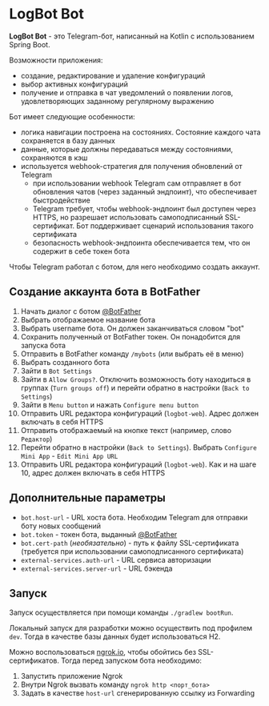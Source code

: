 # LogBot Bot

**LogBot Bot** - это Telegram-бот, написанный на Kotlin с использованием Spring Boot.

Возможности приложения:

* создание, редактирование и удаление конфигураций
* выбор активных конфигураций
* получение и отправка в чат уведомлений о появлении логов, удовлетворяющих заданному регулярному выражению

Бот имеет следующие особенности:

* логика навигации построена на состояниях. Состояние каждого чата сохраняется в базу данных
* данные, которые должны передаваться между состояниями, сохраняются в кэш
* используется webhook-стратегия для получения обновлений от Telegram
    * при использовании webhook Telegram сам отправляет в бот обновления чатов (через заданный эндпоинт), что
      обеспечивает быстродействие
    * Telegram требует, чтобы webhook-эндпоинт был доступен через HTTPS, но разрешает использовать самоподписанный
      SSL-сертификат. Бот поддерживает сценарий использования такого сертификата
    * безопасность webhook-эндпоинта обеспечивается тем, что он содержит в себе токен бота

Чтобы Telegram работал с ботом, для него необходимо создать аккаунт.

## Создание аккаунта бота в BotFather

1. Начать диалог с ботом [@BotFather](https://t.me/BotFather)
2. Выбрать отображаемое название бота
3. Выбрать username бота. Он должен заканчиваться словом "bot"
4. Сохранить полученный от BotFather токен. Он понадобится для запуска бота
5. Отправить в BotFather команду `/mybots` (или выбрать её в меню)
6. Выбрать созданного бота
7. Зайти в `Bot Settings`
8. Зайти в `Allow Groups?`. Отключить возможность боту находиться в группах (`Turn groups off`) и перейти обратно в
   настройки (`Back to Settings`)
9. Зайти в `Menu button` и нажать `Configure menu button`
10. Отправить URL редактора конфигураций (`logbot-web`). Адрес должен включать в себя HTTPS
11. Отправить отображаемый на кнопке текст (например, слово `Редактор`)
12. Перейти обратно в настройки (`Back to Settings`). Выбрать `Configure Mini App` - `Edit Mini App URL`
13. Отправить URL редактора конфигураций (`logbot-web`). Как и на шаге 10, адрес должен включать в себя HTTPS

## Дополнительные параметры

* `bot.host-url` - URL хоста бота. Необходим Telegram для отправки боту новых сообщений
* `bot.token` - токен бота, выданный [@BotFather](https://t.me/BotFather)
* `bot.cert-path` (_необязательно_) - путь к файлу SSL-сертификата (требуется при использовании самоподписанного
  сертификата)
* `external-services.auth-url` - URL сервиса авторизации
* `external-services.server-url` - URL бэкенда

## Запуск

Запуск осуществляется при помощи команды `./gradlew bootRun`.

Локальный запуск для разработки можно осуществить под профилем `dev`. Тогда в качестве базы данных будет использоваться
H2.

Можно воспользоваться [ngrok.io](https://ngrok.io), чтобы обойтись без SSL-сертификатов. Тогда перед запуском бота
необходимо:

1. Запустить приложение Ngrok
2. Внутри Ngrok вызвать команду `ngrok http <порт_бота>`
3. Задать в качестве `host-url` сгенерированную ссылку из Forwarding